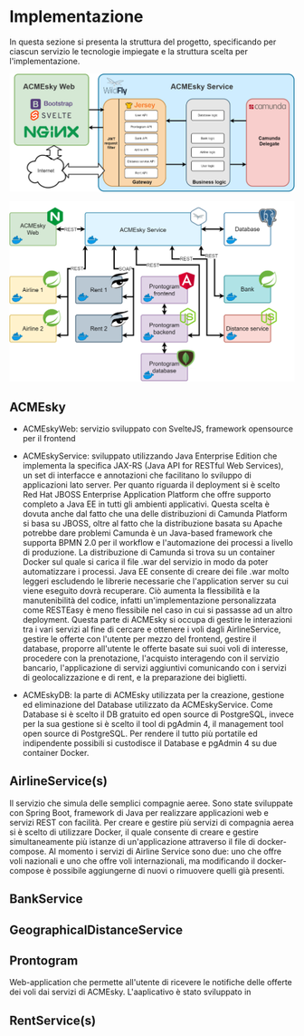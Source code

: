 # Implementazione

In questa sezione si presenta la struttura del progetto, specificando per ciascun servizio le tecnologie impiegate e la struttura scelta per l'implementazione.


![struttura acmesky](struttura/structure1.png)

![struttura totale](struttura/structure2.png)


## ACMEsky

- ACMEskyWeb: servizio sviluppato con SvelteJS, framework opensource per il frontend 

- ACMEskyService: sviluppato utilizzando Java Enterprise Edition che implementa la specifica JAX-RS (Java API for RESTful Web Services), un set di interfacce e annotazioni che facilitano lo sviluppo di applicazioni lato server. Per quanto riguarda il deployment si è scelto Red Hat JBOSS Enterprise Application Platform che offre supporto completo a Java EE in tutti gli ambienti applicativi. Questa scelta è dovuta anche dal fatto che una delle distribuzioni di Camunda Platform si basa su JBOSS, oltre al fatto che la distribuzione basata su Apache potrebbe dare problemi Camunda è un Java-based framework che supporta BPMN 2.0 per il workflow e l'automazione dei processi a livello di produzione. La distribuzione di Camunda si trova su un container Docker sul quale si carica il file .war del servizio in modo da poter automatizzare i processi. Java EE consente di creare dei file .war molto leggeri escludendo le librerie necessarie che l'application server su cui viene eseguito dovrà recuperare. Ciò aumenta la flessibilità e la manutenibilità del codice, infatti un'implementazione personalizzata come RESTEasy è meno flessibile nel caso in cui si passasse ad un altro deployment.
Questa parte di ACMEsky si occupa di gestire le interazioni tra i vari servizi al fine di cercare e ottenere i voli dagli AirlineService, gestire le offerte con l'utente per mezzo del frontend, gestire il database, proporre all'utente le offerte basate sui suoi voli di interesse, procedere con la prenotazione, l'acquisto interagendo con il servizio bancario, l'applicazione di servizi aggiuntivi comunicando con i servizi di geolocalizzazione e di rent, e la preparazione dei biglietti.

- ACMEskyDB: la parte di ACMEsky utilizzata per la creazione, gestione ed eliminazione del Database utilizzato da ACMEskyService. Come Database si è scelto il DB gratuito ed open source di PostgreSQL, invece per la sua gestione si è scelto il tool di pgAdmin 4, il management tool open source di PostgreSQL.
Per rendere il tutto più portatile ed indipendente possibili si custodisce il Database e pgAdmin 4 su due container Docker.

## AirlineService(s)

Il servizio che simula delle semplici compagnie aeree. Sono state sviluppate con Spring Boot, framework di Java per realizzare applicazioni web e servizi REST con facilità. Per creare e gestire più servizi di compagnia aerea si è scelto di utilizzare Docker, il quale consente di creare e gestire simultaneamente più istanze di un'applicazione attraverso il file di docker-compose. Al momento i servizi di Airline Service sono due: uno che offre voli nazionali e uno che offre voli internazionali, ma modificando il docker-compose è possibile aggiungerne di nuovi o rimuovere quelli già presenti.


## BankService

## GeographicalDistanceService

## Prontogram
Web-application che permette all'utente di ricevere le notifiche delle offerte dei voli dai servizi di ACMEsky. L'aaplicativo è stato sviluppato in

## RentService(s)